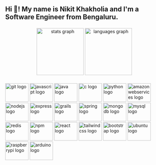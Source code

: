 <h2 align="left">Hi 👋! My name is Nikit Khakholia and I'm a Software Engineer from Bengaluru.</h2>

###

<div align="center">
  <img src="https://github-readme-stats.vercel.app/api?hide_title=false&hide_rank=false&show_icons=true&include_all_commits=true&count_private=true&disable_animations=false&theme=dark&locale=en&hide_border=true&username=nikitkhakholia" height="150" alt="stats graph"  />
  <img src="https://github-readme-stats.vercel.app/api/top-langs?locale=en&hide_title=false&layout=compact&card_width=320&langs_count=7&theme=dark&hide_border=true&username=nikitkhakholia" height="150" alt="languages graph"  />
</div>

###

<div align="left">
  <img src="https://cdn.jsdelivr.net/gh/devicons/devicon/icons/git/git-original.svg" height="59" width="74" alt="git logo"  />
  <img src="https://cdn.jsdelivr.net/gh/devicons/devicon/icons/javascript/javascript-original.svg" height="59" width="74" alt="javascript logo"  />
  <img src="https://cdn.jsdelivr.net/gh/devicons/devicon/icons/java/java-original.svg" height="59" width="74" alt="java logo"  />
  <img src="https://cdn.jsdelivr.net/gh/devicons/devicon/icons/c/c-original.svg" height="59" width="74" alt="c logo"  />
  <img src="https://cdn.jsdelivr.net/gh/devicons/devicon/icons/python/python-original.svg" height="59" width="74" alt="python logo"  />
  <img src="https://cdn.jsdelivr.net/gh/devicons/devicon/icons/amazonwebservices/amazonwebservices-original.svg" height="59" width="74" alt="amazonwebservices logo"  />
  <img src="https://cdn.jsdelivr.net/gh/devicons/devicon/icons/nodejs/nodejs-original.svg" height="59" width="74" alt="nodejs logo"  />
  <img src="https://cdn.jsdelivr.net/gh/devicons/devicon/icons/express/express-original.svg" height="59" width="74" alt="express logo"  />
  <img src="https://cdn.jsdelivr.net/gh/devicons/devicon/icons/grails/grails-original.svg" height="59" width="74" alt="grails logo"  />
  <img src="https://cdn.jsdelivr.net/gh/devicons/devicon/icons/spring/spring-original.svg" height="59" width="74" alt="spring logo"  />
  <img src="https://cdn.jsdelivr.net/gh/devicons/devicon/icons/mongodb/mongodb-original.svg" height="59" width="74" alt="mongodb logo"  />
  <img src="https://cdn.jsdelivr.net/gh/devicons/devicon/icons/mysql/mysql-original.svg" height="59" width="74" alt="mysql logo"  />
  <img src="https://cdn.jsdelivr.net/gh/devicons/devicon/icons/redis/redis-original.svg" height="59" width="74" alt="redis logo"  />
  <img src="https://cdn.jsdelivr.net/gh/devicons/devicon/icons/npm/npm-original-wordmark.svg" height="59" width="74" alt="npm logo"  />
  <img src="https://cdn.jsdelivr.net/gh/devicons/devicon/icons/react/react-original.svg" height="59" width="74" alt="react logo"  />
  <img src="https://cdn.jsdelivr.net/gh/devicons/devicon/icons/tailwindcss/tailwindcss-plain.svg" height="59" width="74" alt="tailwindcss logo"  />
  <img src="https://cdn.jsdelivr.net/gh/devicons/devicon/icons/bootstrap/bootstrap-original.svg" height="59" width="74" alt="bootstrap logo"  />
  <img src="https://cdn.jsdelivr.net/gh/devicons/devicon/icons/ubuntu/ubuntu-plain.svg" height="59" width="74" alt="ubuntu logo"  />
  <img src="https://cdn.jsdelivr.net/gh/devicons/devicon/icons/raspberrypi/raspberrypi-original.svg" height="59" width="74" alt="raspberrypi logo"  />
  <img src="https://cdn.jsdelivr.net/gh/devicons/devicon/icons/arduino/arduino-original.svg" height="59" width="74" alt="arduino logo"  />
</div>

###
